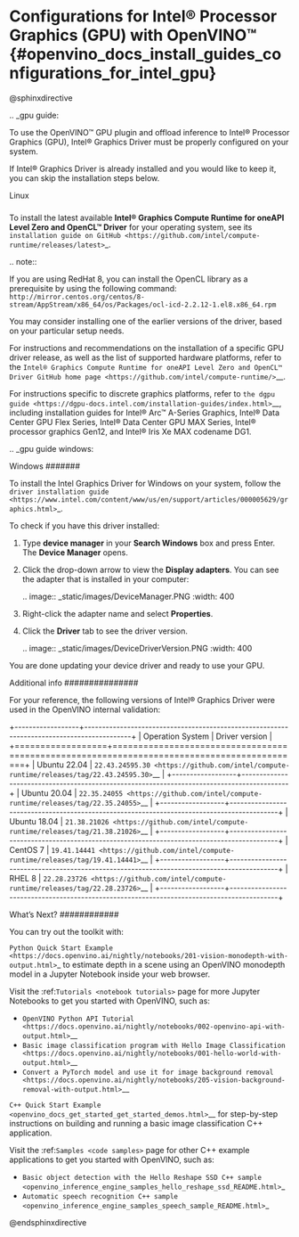 # Configurations for Intel® Processor Graphics (GPU) with OpenVINO™ {#openvino_docs_install_guides_configurations_for_intel_gpu}


@sphinxdirective

.. _gpu guide:


To use the OpenVINO™ GPU plugin and offload inference to Intel® Processor Graphics (GPU), Intel® Graphics Driver must be properly configured on your system.

If Intel® Graphics Driver is already installed and you would like to keep it, you can skip the installation steps below.

Linux
#####

To install the latest available **Intel® Graphics Compute Runtime for oneAPI Level Zero and OpenCL™ Driver** for your operating system, 
see its `installation guide on GitHub <https://github.com/intel/compute-runtime/releases/latest>`_.

.. note::

  If you are using RedHat 8, you can install the OpenCL library as a prerequisite by using the following command: 
  ``http://mirror.centos.org/centos/8-stream/AppStream/x86_64/os/Packages/ocl-icd-2.2.12-1.el8.x86_64.rpm``



You may consider installing one of the earlier versions of the driver, based on your particular setup needs.

For instructions and recommendations on the installation of a specific GPU driver release, as well as the list of supported hardware platforms, refer to the `Intel® Graphics Compute Runtime for oneAPI Level Zero and OpenCL™ Driver GitHub home page <https://github.com/intel/compute-runtime/>`__.

For instructions specific to discrete graphics platforms, refer to `the dgpu guide <https://dgpu-docs.intel.com/installation-guides/index.html>`__, 
including installation guides for Intel® Arc™ A-Series Graphics, Intel® Data Center GPU Flex Series, Intel® Data Center GPU MAX Series, Intel® processor graphics Gen12, and Intel® Iris Xe MAX codename DG1.




.. _gpu guide windows:


Windows
#######

To install the Intel Graphics Driver for Windows on your system, follow the `driver installation guide <https://www.intel.com/content/www/us/en/support/articles/000005629/graphics.html>`_.

To check if you have this driver installed:

1. Type **device manager** in your **Search Windows** box and press Enter. The **Device Manager** opens.
2. Click the drop-down arrow to view the **Display adapters**. You can see the adapter that is installed in your computer:  

   .. image:: _static/images/DeviceManager.PNG
      :width: 400

3. Right-click the adapter name and select **Properties**.
4. Click the **Driver** tab to see the driver version.  

   .. image:: _static/images/DeviceDriverVersion.PNG
      :width: 400

You are done updating your device driver and ready to use your GPU.

Additional info
###############

For your reference, the following versions of Intel® Graphics Driver were used in the OpenVINO internal validation:

+------------------+-------------------------------------------------------------------------------------------+
| Operation System | Driver version                                                                            |
+==================+===========================================================================================+
| Ubuntu 22.04     | `22.43.24595.30 <https://github.com/intel/compute-runtime/releases/tag/22.43.24595.30>`__ |
+------------------+-------------------------------------------------------------------------------------------+
| Ubuntu 20.04     | `22.35.24055 <https://github.com/intel/compute-runtime/releases/tag/22.35.24055>`__       |
+------------------+-------------------------------------------------------------------------------------------+
| Ubuntu 18.04     | `21.38.21026 <https://github.com/intel/compute-runtime/releases/tag/21.38.21026>`__       |
+------------------+-------------------------------------------------------------------------------------------+
| CentOS 7         | `19.41.14441 <https://github.com/intel/compute-runtime/releases/tag/19.41.14441>`__       |
+------------------+-------------------------------------------------------------------------------------------+
| RHEL 8           | `22.28.23726 <https://github.com/intel/compute-runtime/releases/tag/22.28.23726>`__       |
+------------------+-------------------------------------------------------------------------------------------+


What’s Next?
############

You can try out the toolkit with:


`Python Quick Start Example <https://docs.openvino.ai/nightly/notebooks/201-vision-monodepth-with-output.html>`_ to estimate depth in a scene using an OpenVINO monodepth model in a Jupyter Notebook inside your web browser.

   Visit the :ref:`Tutorials <notebook tutorials>` page for more Jupyter Notebooks to get you started with OpenVINO, such as:
   
   * `OpenVINO Python API Tutorial <https://docs.openvino.ai/nightly/notebooks/002-openvino-api-with-output.html>`__
   * `Basic image classification program with Hello Image Classification <https://docs.openvino.ai/nightly/notebooks/001-hello-world-with-output.html>`__
   * `Convert a PyTorch model and use it for image background removal <https://docs.openvino.ai/nightly/notebooks/205-vision-background-removal-with-output.html>`__


 `C++ Quick Start Example <openvino_docs_get_started_get_started_demos.html>`__ for step-by-step instructions on building and running a basic image classification C++ application.

   Visit the :ref:`Samples <code samples>` page for other C++ example applications to get you started with OpenVINO, such as:

   * `Basic object detection with the Hello Reshape SSD C++ sample <openvino_inference_engine_samples_hello_reshape_ssd_README.html>`_
   * `Automatic speech recognition C++ sample <openvino_inference_engine_samples_speech_sample_README.html>`_


@endsphinxdirective



